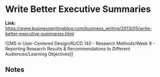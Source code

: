 # Write Better Executive Summaries
**Link:** https://www.businesswritingblog.com/business_writing/2013/05/write-better-executive-summaries.html

![[MS in User-Centered Design/RUCD 140 - Research Methods/Week 9 - Reporting Research Results & Recommendations to Different Audiences/Learning Objectives]]

## Notes
